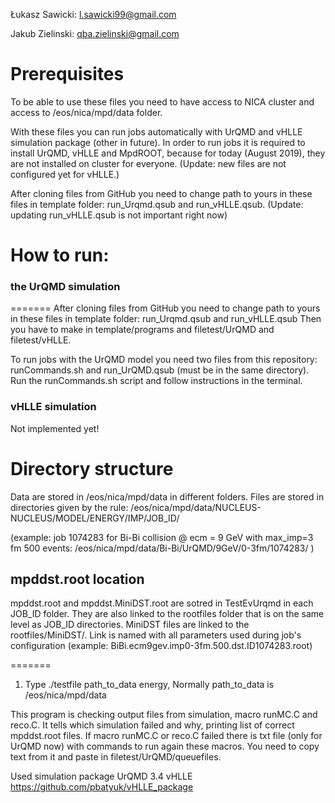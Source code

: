 Łukasz Sawicki:
l.sawicki99@gmail.com 

Jakub Zielinski:
qba.zielinski@gmail.com

# Prerequisites

To be able to use these files you need to have access to NICA cluster and access to /eos/nica/mpd/data folder.

With these files you can run jobs automatically with UrQMD and vHLLE simulation package (other in future). In order to run jobs it is required to install UrQMD, vHLLE and MpdROOT, because for today (August 2019), they are not installed on cluster for everyone.
(Update: new files are not configured yet for vHLLE.)

After cloning files from GitHub you need to change path to yours in these files in template folder: run_Urqmd.qsub  and run_vHLLE.qsub.
(Update: updating run_vHLLE.qsub is not important right now)


# How to run:
### the UrQMD simulation
=======
After cloning files from GitHub you need to change path to yours in these files in template folder: run_Urqmd.qsub  and run_vHLLE.qsub Then you have to make in template/programs and filetest/UrQMD and filetest/vHLLE.


To run jobs with the UrQMD model you need two files from this repository: runCommands.sh and run_UrQMD.qsub (must be in the same directory).
Run the runCommands.sh script and follow instructions in the terminal.

### vHLLE simulation

Not implemented yet!


# Directory structure
Data are stored in /eos/nica/mpd/data in different folders. Files are stored in directories given by the rule:
/eos/nica/mpd/data/NUCLEUS-NUCLEUS/MODEL/ENERGY/IMP/JOB_ID/

(example: job 1074283 for Bi-Bi collision @ ecm = 9 GeV with max_imp=3 fm 500 events: /eos/nica/mpd/data/Bi-Bi/UrQMD/9GeV/0-3fm/1074283/ )


## mpddst.root location
mpddst.root and mpddst.MiniDST.root are sotred in TestEvUrqmd in each JOB_ID folder. They are also linked to the rootfiles folder that is on the same level as JOB_ID directories. MiniDST files are linked to the rootfiles/MiniDST/. Link is named with all parameters used during job's configuration (example: BiBi.ecm9gev.imp0-3fm.500.dst.ID1074283.root)

=======
1. Type ./testfile path_to_data energy, Normally path_to_data is /eos/nica/mpd/data

This program is checking output files from simulation, macro runMC.C and reco.C. It tells which simulation failed and why, printing list of correct mpddst.root files. If macro runMC.C or reco.C failed there is txt file (only for UrQMD now) with commands to run again these macros. You need to copy text from it and paste in filetest/UrQMD/queuefiles. 


Used simulation package
UrQMD 3.4
vHLLE https://github.com/pbatyuk/vHLLE_package
